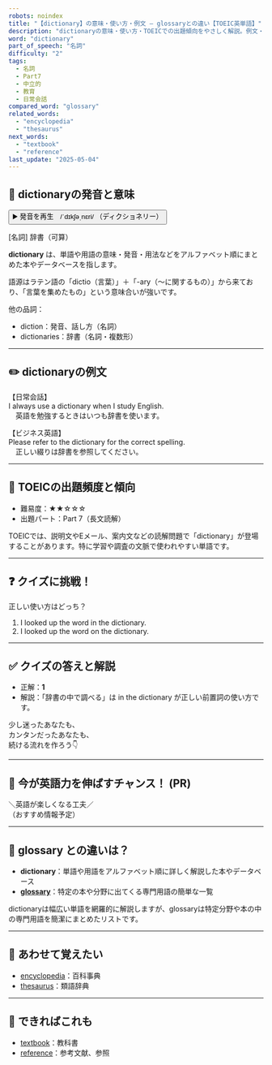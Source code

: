 ```yaml
---
robots: noindex
title: "【dictionary】の意味・使い方・例文 ― glossaryとの違い【TOEIC英単語】"
description: "dictionaryの意味・使い方・TOEICでの出題傾向をやさしく解説。例文・クイズ付きでglossaryとの違いもわかりやすく学べます。"
word: "dictionary"
part_of_speech: "名詞"
difficulty: "2"
tags:
  - 名詞
  - Part7
  - 中立的
  - 教育
  - 日常会話
compared_word: "glossary"
related_words:
  - "encyclopedia"
  - "thesaurus"
next_words:
  - "textbook"
  - "reference"
last_update: "2025-05-04"
---
```


## 🔰 dictionaryの発音と意味

<button class="play-audio" onclick="playTTS('dictionary')">
  <span class="play-audio-main">
    ▶️ 発音を再生　/ˈdɪkʃəˌnɛri/
  </span>
  <span class="play-audio-sub">
    （ディクショネリー）
  </span>
</button>

[名詞] 辞書（可算）

**dictionary** は、単語や用語の意味・発音・用法などをアルファベット順にまとめた本やデータベースを指します。

語源はラテン語の「dictio（言葉）」＋「-ary（～に関するもの）」から来ており、「言葉を集めたもの」という意味合いが強いです。

他の品詞：  
- diction：発音、話し方（名詞）
- dictionaries：辞書（名詞・複数形）

---

## ✏️ dictionaryの例文

【日常会話】  
I always use a dictionary when I study English.  
　英語を勉強するときはいつも辞書を使います。

【ビジネス英語】  
Please refer to the dictionary for the correct spelling.  
　正しい綴りは辞書を参照してください。

---

## 🎯 TOEICの出題頻度と傾向

- 難易度：★★☆☆☆
- 出題パート：Part 7（長文読解）

TOEICでは、説明文やEメール、案内文などの読解問題で「dictionary」が登場することがあります。特に学習や調査の文脈で使われやすい単語です。

---

## ❓ クイズに挑戦！

正しい使い方はどっち？

1. I looked up the word in the dictionary.  
2. I looked up the word on the dictionary.

---

## ✅ クイズの答えと解説

- 正解：**1**
- 解説：「辞書の中で調べる」は in the dictionary が正しい前置詞の使い方です。

少し迷ったあなたも、  
カンタンだったあなたも、  
続ける流れを作ろう👇️

---

## 🚀 今が英語力を伸ばすチャンス！ (PR)

<div class="info-center">
＼英語が楽しくなる工夫／<br>  
（おすすめ情報予定）
</div>

---

## 🤔  glossary との違いは？

- **dictionary**：単語や用語をアルファベット順に詳しく解説した本やデータベース
- **[glossary](/word/glossary)**：特定の本や分野に出てくる専門用語の簡単な一覧

dictionaryは幅広い単語を網羅的に解説しますが、glossaryは特定分野や本の中の専門用語を簡潔にまとめたリストです。

---

## 🧩 あわせて覚えたい

- [encyclopedia](/word/encyclopedia)：百科事典
- [thesaurus](/word/thesaurus)：類語辞典

---

## 📖 できればこれも

- [textbook](/word/textbook)：教科書
- [reference](/word/reference)：参考文献、参照

<!-- cvid: aid26_bid25 -->
